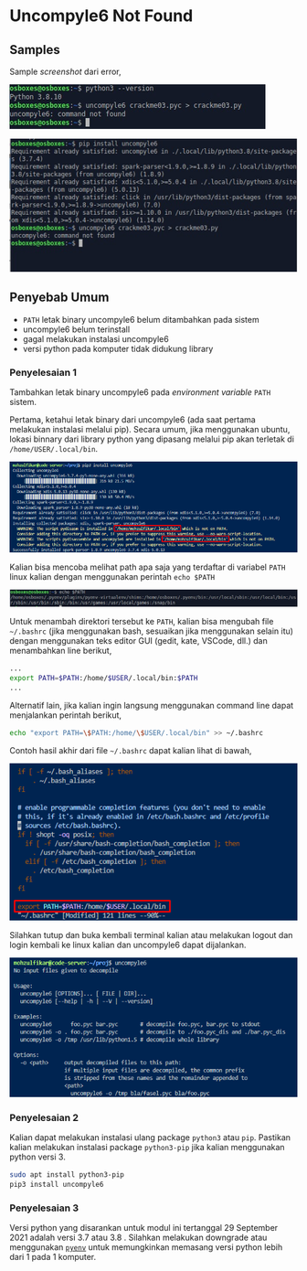 # Uncompyle6 Not Found

## Samples

Sample *screenshot* dari error,

![not-found-0](images/01_001.jpg)

![not-found-1](images/01_003.jpg)

## Penyebab Umum

- `PATH` letak binary uncompyle6 belum ditambahkan pada sistem
- uncompyle6 belum terinstall
- gagal melakukan instalasi uncompyle6
- versi python pada komputer tidak didukung library

### Penyelesaian 1

Tambahkan letak binary uncompyle6 pada *environment variable* `PATH` sistem.

Pertama, ketahui letak binary dari uncompyle6 (ada saat pertama melakukan instalasi melalui pip). Secara umum, jika menggunakan ubuntu, lokasi binnary dari library python yang dipasang melalui pip akan terletak di `/home/USER/.local/bin`.

![path-not-found](images/01_002.png)

Kalian bisa mencoba melihat path apa saja yang terdaftar di variabel `PATH` linux kalian dengan menggunakan perintah `echo $PATH`

![path-not-found](images/01_004.jpg)

Untuk menambah direktori tersebut ke `PATH`, kalian bisa mengubah file `~/.bashrc` (jika menggunakan bash, sesuaikan jika menggunakan selain itu) dengan menggunakan teks editor GUI (gedit, kate, VSCode, dll.) dan menambahkan line berikut,

``` bash
...
export PATH=$PATH:/home/$USER/.local/bin:$PATH
...
```

Alternatif lain, jika kalian ingin langsung menggunakan command line dapat menjalankan perintah berikut,

```bash
echo "export PATH=\$PATH:/home/\$USER/.local/bin" >> ~/.bashrc
```

Contoh hasil akhir dari file `~/.bashrc` dapat kalian lihat di bawah,

![solved](images/01_005.png)

Silahkan tutup dan buka kembali terminal kalian atau melakukan logout dan login kembali ke linux kalian dan uncompyle6 dapat dijalankan.

![uncompyle6-execution](images/01_006.png)

### Penyelesaian 2

Kalian dapat melakukan instalasi ulang package `python3` atau `pip`. Pastikan kalian melakukan instalasi package `python3-pip` jika kalian menggunakan python versi 3.

```bash
sudo apt install python3-pip
pip3 install uncompyle6
```

### Penyelesaian 3

Versi python yang disarankan untuk modul ini tertanggal 29 September 2021 adalah versi 3.7 atau 3.8 . Silahkan melakukan downgrade atau menggunakan [`pyenv`](https://github.com/pyenv/pyenv) untuk memungkinkan memasang versi python lebih dari 1 pada 1 komputer.